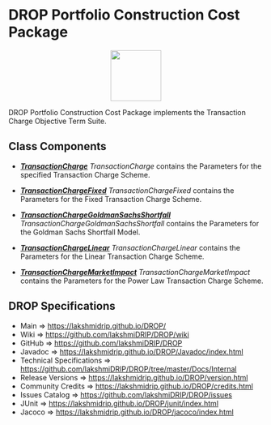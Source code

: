 # DROP Portfolio Construction Cost Package

<p align="center"><img src="https://github.com/lakshmiDRIP/DROP/blob/master/DRIP_Logo.gif?raw=true" width="100"></p>

DROP Portfolio Construction Cost Package implements the Transaction Charge Objective Term Suite.


## Class Components

 * [***TransactionCharge***](https://github.com/lakshmiDRIP/DROP/tree/master/src/main/java/org/drip/portfolioconstruction/cost/TransactionCharge.java)
 <i>TransactionCharge</i> contains the Parameters for the specified Transaction Charge Scheme.

 * [***TransactionChargeFixed***](https://github.com/lakshmiDRIP/DROP/tree/master/src/main/java/org/drip/portfolioconstruction/cost/TransactionChargeFixed.java)
 <i>TransactionChargeFixed</i> contains the Parameters for the Fixed Transaction Charge Scheme.

 * [***TransactionChargeGoldmanSachsShortfall***](https://github.com/lakshmiDRIP/DROP/tree/master/src/main/java/org/drip/portfolioconstruction/cost/TransactionChargeGoldmanSachsShortfall.java)
 <i>TransactionChargeGoldmanSachsShortfall</i> contains the Parameters for the Goldman Sachs Shortfall Model.

 * [***TransactionChargeLinear***](https://github.com/lakshmiDRIP/DROP/tree/master/src/main/java/org/drip/portfolioconstruction/cost/TransactionChargeLinear.java)
 <i>TransactionChargeLinear</i> contains the Parameters for the Linear Transaction Charge Scheme.

 * [***TransactionChargeMarketImpact***](https://github.com/lakshmiDRIP/DROP/tree/master/src/main/java/org/drip/portfolioconstruction/cost/TransactionChargeMarketImpact.java)
 <i>TransactionChargeMarketImpact</i> contains the Parameters for the Power Law Transaction Charge Scheme.


## DROP Specifications

 * Main                     => https://lakshmidrip.github.io/DROP/
 * Wiki                     => https://github.com/lakshmiDRIP/DROP/wiki
 * GitHub                   => https://github.com/lakshmiDRIP/DROP
 * Javadoc                  => https://lakshmidrip.github.io/DROP/Javadoc/index.html
 * Technical Specifications => https://github.com/lakshmiDRIP/DROP/tree/master/Docs/Internal
 * Release Versions         => https://lakshmidrip.github.io/DROP/version.html
 * Community Credits        => https://lakshmidrip.github.io/DROP/credits.html
 * Issues Catalog           => https://github.com/lakshmiDRIP/DROP/issues
 * JUnit                    => https://lakshmidrip.github.io/DROP/junit/index.html
 * Jacoco                   => https://lakshmidrip.github.io/DROP/jacoco/index.html
